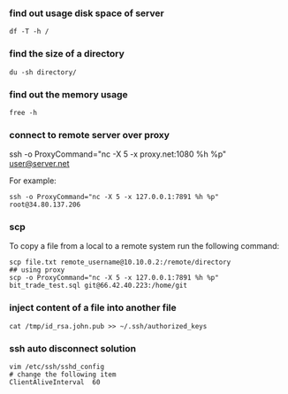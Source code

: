 ### find out usage disk space of server  
```shell script
df -T -h /
```

### find the size of a directory
```shell script
du -sh directory/
``` 


### find out the memory usage
```shell script
free -h
```

### connect to remote server over proxy
ssh -o ProxyCommand="nc -X 5 -x proxy.net:1080 %h %p" user@server.net

For example:
```shell script
ssh -o ProxyCommand="nc -X 5 -x 127.0.0.1:7891 %h %p" root@34.80.137.206
```

### scp
To copy a file from a local to a remote system run the following command:
```shell script
scp file.txt remote_username@10.10.0.2:/remote/directory
## using proxy
scp -o ProxyCommand="nc -X 5 -x 127.0.0.1:7891 %h %p" bit_trade_test.sql git@66.42.40.223:/home/git
```

### inject content of a file into another file
```shell script
cat /tmp/id_rsa.john.pub >> ~/.ssh/authorized_keys
``` 

### ssh auto disconnect solution
```shell script
vim /etc/ssh/sshd_config
# change the following item 
ClientAliveInterval  60
```